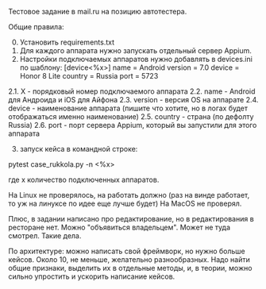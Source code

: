 Тестовое задание в mail.ru на позицию автотестера.

Общие правила:

0. Установить requirements.txt
1. Для каждого аппарата нужно запускать отдельный сервер Appium.
2. Настройки подключаемых аппаратов нужно добавлять в devices.ini по шаблону:
[device<%x>]
name = Android
version = 7.0
device = Honor 8 Lite
country = Russia
port = 5723

2.1. X - порядковый номер подключаемого аппарата
2.2. name - Android для Андроида и iOS для Айфона
2.3. version - версия OS на аппарате
2.4. device - наименование аппарата (пишите что хотите, но в логах будет отображаться именно наименование)
2.5. country - страна (по дефолту Russia)
2.6. port - порт сервера Appium, который вы запустили для этого аппарата

3. запуск кейса в командной строке:

pytest case_rukkola.py -n <%x>

где x количество подключенных аппаратов.

На Linux не проверялось, на работать должно (раз на винде работает, то уж на линуксе по идее еще лучше будет)
На MacOS не проверял.

Плюс, в задании написано про редактирование, но в редактирования в ресторане нет. Можно "объявиться владельцем".
Может не туда смотрел. Такие дела.

По архитектуре: можно написать свой фреймворк, но нужно больше кейсов. Около 10, не меньше, желательно разнообразных.
Надо найти общие признаки, выделить их в отдельные методы, и, в теории, можно сильно упростить и ускорить написание
кейсов.
